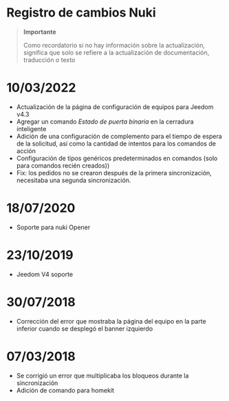 # Registro de cambios Nuki

>**Importante**
>
>Como recordatorio si no hay información sobre la actualización, significa que solo se refiere a la actualización de documentación, traducción o texto

# 10/03/2022

- Actualización de la página de configuración de equipos para Jeedom v4.3
- Agregar un comando *Estado de puerta binaria* en la cerradura inteligente
- Adición de una configuración de complemento para el tiempo de espera de la solicitud, así como la cantidad de intentos para los comandos de acción
- Configuración de tipos genéricos predeterminados en comandos (solo para comandos recién creados))
- Fix: los pedidos no se crearon después de la primera sincronización, necesitaba una segunda sincronización.

# 18/07/2020

- Soporte para nuki Opener

# 23/10/2019

- Jeedom V4 soporte

# 30/07/2018

- Corrección del error que mostraba la página del equipo en la parte inferior cuando se desplegó el banner izquierdo

# 07/03/2018

- Se corrigió un error que multiplicaba los bloqueos durante la sincronización
- Adición de comando para homekit
